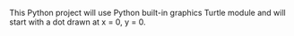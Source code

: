 This Python project will use Python built-in graphics Turtle module and will start with a dot drawn at x = 0, y = 0. 
